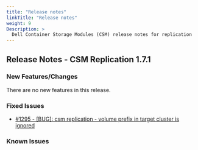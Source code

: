 ```yaml
---
title: "Release notes"
linkTitle: "Release notes"
weight: 9
Description: >
  Dell Container Storage Modules (CSM) release notes for replication
---
```


## Release Notes - CSM Replication 1.7.1












### New Features/Changes

There are no new features in this release.

### Fixed Issues

- [#1295 - [BUG]: csm replication - volume prefix in target cluster is ignored](https://github.com/dell/csm/issues/1295)

### Known Issues
